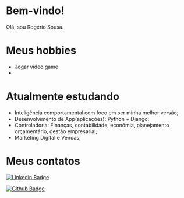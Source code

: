 # Bem-vindo!

Olá, sou Rogério Sousa.

# Meus hobbies
- Jogar vídeo game
-  

# Atualmente estudando
- Inteligência comportamental com foco em ser minha melhor versão;
- Desenvolvimento de App(aplicações): Python + Django;
- Controladoria: Finanças, contabilidade, econômia, planejamento orçamentário, gestão empresarial;
- Marketing Digital e Vendas;


# Meus contatos
[![Linkedin Badge](https://img.shields.io/badge/-LinkedIn-blue?style=flat-square&logo=Linkedin&logoColor=white&link=https://www.linkedin.com/in/rog%C3%A9rio-sousa-82902244/)](https://www.linkedin.com/in/rog%C3%A9rio-sousa-82902244/)

[![Github Badge](https://img.shields.io/badge/-Github-000?style=flat-square&logo=Github&logoColor=white&link=https://github.com/rogerio3c)](https://github.com/rogerio3c)
